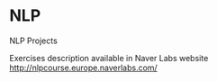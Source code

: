 # NLP
NLP Projects

Exercises description available in Naver Labs website
http://nlpcourse.europe.naverlabs.com/ 
